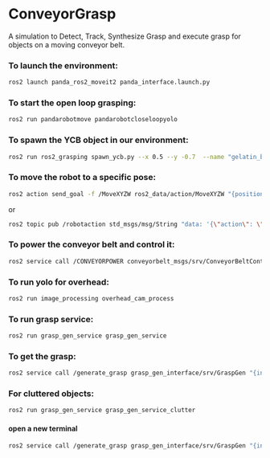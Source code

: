 # ConveyorGrasp
A simulation to Detect, Track, Synthesize Grasp and execute grasp for objects on a moving conveyor belt.

### To launch the environment:
```bash
ros2 launch panda_ros2_moveit2 panda_interface.launch.py
```

### To start the open loop grasping:
```bash
ros2 run pandarobotmove pandarobotcloseloopyolo
```

### To spawn the YCB object in our environment:
```bash
ros2 run ros2_grasping spawn_ycb.py --x 0.5 --y -0.7  --name "gelatin_box"
```

### To move the robot to a specific pose:
```bash
ros2 action send_goal -f /MoveXYZW ros2_data/action/MoveXYZW "{positionx: 0.50, positiony: 0.05, positionz: 0.6, yaw: 45.00, pitch: 180.00, roll: 0.00, speed: 1.0}"
```
or 
```bash
ros2 topic pub /robotaction std_msgs/msg/String "data: '{\"action\": \"MoveXYZW\", \"value\": {\"positionx\": 0.5, \"positiony\": 0.05, \"positionz\": 0.6, \"yaw\": 45.00, \"pitch\": 180.00, \"roll\": 0.00}, \"speed\": 1.0}'" --once
```

### To power the conveyor belt and control it:
```bash
ros2 service call /CONVEYORPOWER conveyorbelt_msgs/srv/ConveyorBeltControl "{power: 2.5}"
```

### To run yolo for overhead:
```bash
ros2 run image_processing overhead_cam_process 
```

### To run grasp service:
```bash
ros2 run grasp_gen_service grasp_gen_service 
```

### To get the grasp:
```bash
ros2 service call /generate_grasp grasp_gen_interface/srv/GraspGen "{input: '{\"grasp_type\": \"generate_grasp_grconvnet\", \"crop\": [230, 191, 391, 262]}'}"
```

### For cluttered objects:
```bash
ros2 run grasp_gen_service grasp_gen_service_clutter 
```

#### open a new terminal
```bash
ros2 service call /generate_grasp grasp_gen_interface/srv/GraspGen "{input: '{\"grasp_type\": \"generate_grasp_grconvnet\", \"crop\": [230, 191, 391, 262], \"id\": _insert_id_no_}'}"
```

